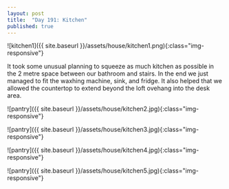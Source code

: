 ```yaml
---
layout: post
title:  "Day 191: Kitchen"
published: true
---
```

![kitchen1]({{ site.baseurl }}/assets/house/kitchen1.png){:class="img-responsive"}

It took some unusual planning to squeeze as much kitchen as possible in the 2 metre space between our bathroom and stairs. In the end we just managed to fit the waxhing machine, sink, and fridge. It also helped that we allowed the countertop to extend beyond the loft ovehang into the desk area. 

![pantry]({{ site.baseurl }}/assets/house/kitchen2.jpg){:class="img-responsive"}

![pantry]({{ site.baseurl }}/assets/house/kitchen3.jpg){:class="img-responsive"}

![pantry]({{ site.baseurl }}/assets/house/kitchen4.jpg){:class="img-responsive"}

![pantry]({{ site.baseurl }}/assets/house/kitchen5.jpg){:class="img-responsive"}
